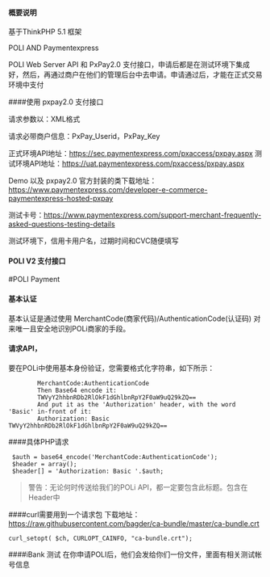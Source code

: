 #### 概要说明
基于ThinkPHP 5.1 框架

POLI AND Paymentexpress

POLI Web Server API 和 PxPay2.0 支付接口，申请后都是在测试环境下集成好，然后，再通过商户在他们的管理后台中去申请。申请通过后，才能在正式交易环境中支付


####使用 pxpay2.0 支付接口

请求参数以：XML格式

请求必带商户信息：PxPay_Userid，PxPay_Key

正式环境API地址：https://sec.paymentexpress.com/pxaccess/pxpay.aspx
测试环境API地址：https://uat.paymentexpress.com/pxaccess/pxpay.aspx

Demo 以及 pxpay2.0 官方封装的类下载地址：
https://www.paymentexpress.com/developer-e-commerce-paymentexpress-hosted-pxpay


测试卡号：https://www.paymentexpress.com/support-merchant-frequently-asked-questions-testing-details

测试环境下，信用卡用户名，过期时间和CVC随便填写

#### POLI V2 支付接口

#POLI Payment

#### 基本认证
基本认证是通过使用 MerchantCode(商家代码)/AuthenticationCode(认证码) 对来唯一且安全地识别POLi商家的手段。 

#### 请求API，
要在POLi中使用基本身份验证，您需要格式化字符串，如下所示：
```
        MerchantCode:AuthenticationCode
        Then Base64 encode it:
        TWVyY2hhbnRDb2RlOkF1dGhlbnRpY2F0aW9uQ29kZQ==
        And put it as the 'Authorization' header, with the word 'Basic' in-front of it:
        Authorization: Basic TWVyY2hhbnRDb2RlOkF1dGhlbnRpY2F0aW9uQ29kZQ==
```
####具体PHP请求

```
 $auth = base64_encode('MerchantCode:AuthenticationCode');
 $header = array();
 $header[] = 'Authorization: Basic '.$auth;
```

> 警告：无论何时传送给我们的POLi API，都一定要包含此标题。包含在Header中


####curl需要用到一个请求包
下载地址：https://raw.githubusercontent.com/bagder/ca-bundle/master/ca-bundle.crt
```
curl_setopt( $ch, CURLOPT_CAINFO, "ca-bundle.crt");

```


####iBank 测试
在你申请POLI后，他们会发给你们一份文件，里面有相关测试帐号信息

